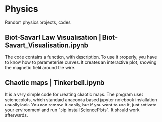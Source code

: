 # Physics
Random physics projects, codes


## Biot-Savart Law Visualisation | Biot-Savart_Visualisation.ipynb

The code contains a function, with description. To use it properly, you have to know how to parameterise curves.
It creates an interactive plot, showing the magnetic field around the wire.

## Chaotic maps | Tinkerbell.ipynb

It is a very simple code for creating chaotic maps.
The program uses scienceplots, which standard anaconda based jupyter notebook installation usually lack.
You can remove it easily, but if you want to use it, just activate your environment
and run "pip install SciencePlots". It should work afterwards.
